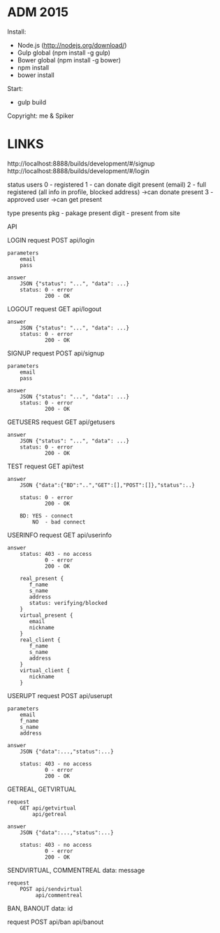 ADM 2015
================

Install:
- Node.js (http://nodejs.org/download/)
- Gulp global (npm install -g gulp)
- Bower global (npm install -g bower)
- npm install
- bower install

Start:
- gulp build

Copyright: me & Spiker

LINKS
===============
http://localhost:8888/builds/development/#/signup
http://localhost:8888/builds/development/#/login

status users
0 - registered
1 - can donate digit present (email)
2 - full registered (all info in profile, blocked address) ->can donate present
3 - approved user  ->can get present

type presents
pkg     -   pakage present
digit   -   present from site

API

LOGIN
    request
        POST api/login

    parameters
        email
        pass

    answer
        JSON {"status": "...", "data": ...}
        status: 0 - error
                200 - OK

LOGOUT
    request
        GET api/logout

    answer
        JSON {"status": "...", "data": ...}
        status: 0 - error
                200 - OK

SIGNUP
    request
        POST api/signup

    parameters
        email
        pass

    answer
        JSON {"status": "...", "data": ...}
        status: 0 - error
                200 - OK

GETUSERS
    request
        GET api/getusers

    answer
        JSON {"status": "...", "data": ...}
        status: 0 - error
                200 - OK

TEST
    request
        GET api/test

    answer
        JSON {"data":{"BD":"..","GET":[],"POST":[]},"status":..}

        status: 0 - error
                200 - OK

        BD: YES - connect
            NO  - bad connect

USERINFO
    request
        GET api/userinfo

    answer
        status: 403 - no access
                0 - error
                200 - OK

        real_present {
           f_name
           s_name
           address
           status: verifying/blocked
        }
        virtual_present {
           email
           nickname
        }
        real_client {
           f_name
           s_name
           address
        }
        virtual_client {
           nickname
        }

USERUPT
    request
        POST api/userupt

    parameters
        email
        f_name
        s_name
        address

    answer
        JSON {"data":...,"status":...}

        status: 403 - no access
                0 - error
                200 - OK


GETREAL, GETVIRTUAL

    request
        GET api/getvirtual
            api/getreal

    answer
        JSON {"data":...,"status":...}

        status: 403 - no access
                0 - error
                200 - OK

SENDVIRTUAL, COMMENTREAL
    data: message

    request
        POST api/sendvirtual
             api/commentreal

BAN, BANOUT
 data: id

 request
     POST api/ban
          api/banout